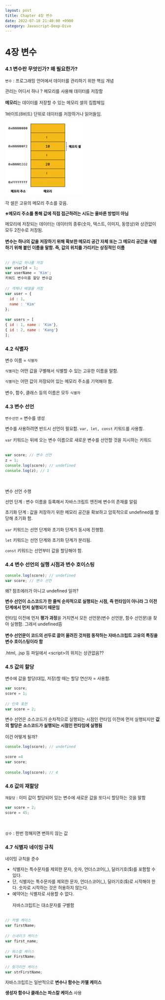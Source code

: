```yaml
---
layout: post
title: Chapter 4장 변수
date: 2022-07-18 21:40:00 +0900
category: Javascript-Deep-Dive
---
```

# 4장 변수

### 4.1 변수란 무엇인가? 왜 필요한가?

`변수` : 프로그래밍 언어에서 데이터를 관리하기 위한 핵심 개념

관리는 어디서 하나 ? 메모리를 사용해 데이터를 저장함
<br><br>
**메모리**는 데이터를 저장할 수 있는 메모리 셀의 집합체임
<br><br>
1바이트(8비트) 단위로 데이터를 저장하거나 읽어들임.
<br><br>
![img-ch4-1.png](/public/img/posts/javascript-deep-dive/img-ch4-1.png)

각 셀은 고유의 메모리 주소를 갖음.

**※메모리 주소를 통해 값에 직접 접근하려는 시도는 올바른 방법이 아님**

메모리에 저장되는 데이터는 데이터의 종류(숫자, 텍스트, 이미지, 동영상)와 상관없이 모두 2진수로 저장됨.
<br><br>
**변수는 하나의 값을 저장하기 위해 확보한 메모리 공간 자체 또는 그 메모리 공간을 식별하기 위해 붙인 이름을 말함. 즉, 값의 위치를 가리키는 상징적인 이름**
<br><br>

```javascript
// 원시값 하나를 저장
var userId = 1;
var userName = 'Kim';
키워드 변수이름 할당 변수값

// 객체나 배열을 저장
var user = {
  id : 1,
  name : 'Kim'
};

var users = [
{ id : 1, name : 'Kim'},
{ id : 2, name : 'Kang'}
];
```

### 4.2 식별자

변수 이름 = `식별자`

`식별자`는 어떤 값을 구별해서 식별할 수 있는 고유한 이름을 말함.

`식별자`는 어떤 값이 저장되어 있는 메모리 주소를 기억해야 함.
<br><br>
변수, 함수, 클래스 등의 이름은 모두 `식별자`

### 4.3 변수 선언

`변수선언` = 변수를 생성

변수를 사용하려면 반드시 선언이 필요함. `var, let, const` 키워드를 사용함.
<br><br>
`var` 키워드는 뒤에 오는 변수 이름으로 새로운 변수를 선언할 것을 지시하는 키워드
<br><br>
```jsx
var score; // 변수 선언
z = 1;
console.log(score); // undefined
console.log(z); // 1
```
<br><br>
변수 선언 수행

선언 단계 : 변수 이름을 등록해서 자바스크립트 엔진에 변수의 존재를 알림

초기화 단계 : 값을 저장하기 위한 메모리 공간을 확보하고 암묵적으로 undefined를 할당해 초기화 함.
<br><br>
`var` 키워드는 선언 단계와 초기화 단계가 동시에 진행함.

`let` 키워드는 선언 단계와 초기화 단계가 분리됨.

`const` 키워드는 선언부터 값을 할당해야 함.

### 4.4 변수 선언의 실행 시점과 변수 호이스팅

```jsx
console.log(score); // undefined
var score; // 변수 선언
```

왜? 참조에러가 아니고 undefined 일까?

**변수 선언이 소스코드가 한 줄씩 순차적으로 실행되는 시점, 즉 런타임이 아니라 그 이전 단계에서 먼저 실행되기 때문임**

런타임 이전에 먼저 **평가 과정**을 거치면서 모든 선언문(변수 선언문, 함수 선언문)을 찾아 실행함. 그래서 undefined뜸
<br><br>
**변수 선언문이 코드의 선두로 끌어 올려진 것처럼 동작하는 자바스크립트 고유의 특징을 변수 호이스팅이라 함**
<br><br>
.html, .jsp 등 파일에서 \<script>의 위치는 상관없음??

### 4.5 값의 할당

변수에 값을 할당(대입, 저장)할 때는 할당 연산자 = 사용함.

```jsx
var score;
score = 1;

// 단축 표현
var score = 2;
```

변수 선언은 소스코드가 순차적으로 실행되는 시점인 런타임 이전에 먼저 실행되지만 **값의 할당은 소스코드가 실행되는 시점인 런타임에 실행됨**
<br><br>
이건 어떻게 될까?

```jsx
console.log(score); // undefined

score =4
var score;

console.log(score); // 4
```

### 4.6 값의 재할당

`재할당` : 이미 값이 할당되어 있는 변수에 새로운 값을 또다시 할당하는 것을 말함

```jsx
var score = 2;
score = 45;
```
<br><br>
`상수` : 한번 정해지면 변하지 않는 값

### 4.7 식별자 네이밍 규칙

네이밍 규칙을 준수

- 식별자는 특수문자를 제외한 문자, 숫자, 언더스코어(_), 달러기호($)를 포함할 수 있다.
- 단, 식별자는 특수문자를 제외한 문자, 언더스코어(_), 달러기호($)로 시작해야 한다. 숫자로 시작하는 것은 허용하지 않는다.
- 예약어는 식별자로 사용할 수 없다.
<br><br>
자바스크립트는 대소문자를 구별함
<br><br>

```jsx
// 카멜 케이스
var firstName;

// 스네이크 케이스
var first_name;

// 파스칼 케이스
var FirstName;

// 헝가리언 케이스
var strFirstName;
```

자바스크립트는 일반적으로 **변수나 함수는 카멜 케이스**

**생성자 함수나 클래스는 파스칼 케이스** 사용